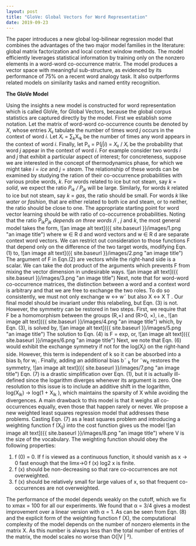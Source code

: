 ```yaml
---
layout: post
title: "GloVe: Global Vectors for Word Representation"
date: 2019-09-23
---
```


The paper introduces a new global log-bilinear regression model that combines the advantages of the two major model families in the literature: global matrix factorization and local context window methods. The model efficiently leverages statistical information by training only on the nonzero elements in a word-word co-occurrence matrix.
The model produces a vector space with meaningful sub-structure, as evidenced by its performance of 75% on a recent word analogy task. It also outperforms related models on similarity tasks and named entity recognition.

**The GloVe Model**

Using the insights a new model is constructed for word representation which is called GloVe, for Global Vectors, because the global corpus statistics are captured directly by the model. 
First we establish some notation. Let the matrix of word-word co-occurrence  counts be denoted by _X_, whose entries _Xᵢⱼ_ tabulate the number of times word _j_ occurs in the context of word _i_.  Let _Xᵢ_ = ∑<sub>k</sub>Xᵢ<sub>k</sub> be the number of times any word appears in the context of word _i_. Finally, let Pᵢⱼ = P(_j_|_i_) = _Xᵢⱼ_ / _Xᵢ_ be the probability that word _j_ appear in the context of word _i_. 
For example consider two words _i_ and _j_ that exhibit a particular aspect of interest; for concreteness, suppose we are interested in the concept of thermodynamics phase, for which we might take _i_ = _ice_ and _j_ = _steam_. The relationship of these words can be examined by studying the ration of their co-occurrence probabilities with various probe words, _k_. For words related to ice but not steam, say _k_ = _solid_, we expect the ratio _Pᵢ<sub>k</sub> / P<sub>jk</sub>_ will be large. Similarly, for words _k_ related to ice but not steam, say _k_ = _gas_, the ratio should be small. For words _k_ like _water_ or _fashion_, that are either related to both ice and steam, or to neither, the ratio should be close to one.
The appropriate starting point for word vector learning should be with ratio of co-occurrence probabilities. Noting that the ratio P<sub>ik</sub>_P<sub>jk</sub> depends on three words /i_ , _j_  and _k_, the most general model takes the form,
![an image alt text]({{ site.baseurl }}/images/1.png "an image title")
where w ∈ R d  and word vectors and w ∈ R d are separate context word vectors. We can restrict out consideration to those functions F that depend only on the difference of the two target words, modifying Eqn.(1) to,
![an image alt text]({{ site.baseurl }}/images/2.png "an image title")
The argument of F in Eqn.(2) are vectors while the right-hand side is a scalar.
We can take the dot product of the arguments which prevents F from mixing the vector dimension in undesirable ways.
![an image alt text]({{ site.baseurl }}/images/3.png "an image title")
Next, note that for word-word co-occurrence matrices, the distinction between a word and a context word is arbitrary and that we are free to exchange the two roles. To do so consistently, we must not only exchange w ↔ w˜ but also X ↔ X T . Our final model should be invariant under this relabeling, but Eqn. (3) is not. However, the symmetry can be restored in two steps. First, we require that F be a homomorphism between the groups (R,+) and (R>0, ×), i.e.,
![an image alt text]({{ site.baseurl }}/images/4.png "an image title")
which, by Eqn. (3), is solved by,
![an image alt text]({{ site.baseurl }}/images/5.png "an image title")
The solution to Eqn. (4) is F = exp, or,
![an image alt text]({{ site.baseurl }}/images/6.png "an image title")
Next, we note that Eqn. (6) would exhibit the exchange symmetry if not for the log(X<sub>i</sub>) on the right-hand side. However, this term is independent of k so it can be absorbed into a bias b<sub>i</sub> for w<sub>i</sub> . Finally, adding an additional bias b˜ <sub>k</sub> for ˜w<sub>k</sub> restores the symmetry,
![an image alt text]({{ site.baseurl }}/images/7.png "an image title")
Eqn. (7) is a drastic simplification over Eqn. (1), but it is actually ill-defined since the logarithm diverges whenever its argument is zero. One resolution to this issue is to include an additive shift in the logarithm, log(X<sub>ik</sub>) → log(1 + X<sub>ik</sub> ), which maintains the sparsity of X while avoiding the divergences. A main drawback to this model is that it weighs all co-occurrences equally, even those that happen rarely or never.
We propose a new weighted least squares regression model that addresses these problems. Casting Eqn. (7) as a least squares problem and introducing a weighting function f (X<sub>ij</sub>) into the cost function gives us the model
![an image alt text]({{ site.baseurl }}/images/8.png "an image title")
where V is the size of the vocabulary. The weighting function should obey the following properties: 
1. f (0) = 0. If f is viewed as a continuous function, it should vanish as x → 0 fast enough that the limx→0 f (x) log2 x is finite. 
2. f (x) should be non-decreasing so that rare co-occurrences are not overweighted. 
3. f (x) should be relatively small for large values of x, so that frequent co-occurrences are not overweighted. 

The performance of the model depends weakly on the cutoff, which we fix to xmax = 100 for all our experiments. We found that α = 3/4 gives a modest improvement over a linear version with α = 1.
As can be seen from Eqn. (8) and the explicit form of the weighting function f (X), the computational complexity of the model depends on the number of nonzero elements in the matrix X. As this number is always less than the total number of entries of the matrix, the model scales no worse than O(|V | ²).
 
 